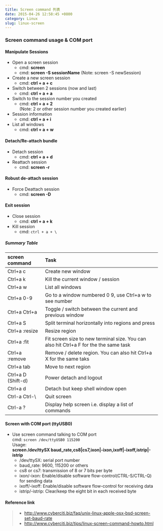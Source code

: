 ```yaml
---
title: Screen command 列表
date: 2015-04-26 12:58:45 +0800
category: Linux
slug: linux-screen
---
```

### Screen command usage & COM port

#### Manipulate Sessions
- Open a screen session    
  * cmd: **screen**     
  * cmd: **screen -S sessionName** (Note: screen -S newSession)     
- Create a new screen session    
  * cmd: **ctrl + a + c**    
- Switch between 2 sessions (now and last)    
  * cmd: **ctrl + a + a**    
- Switch to the session number you created    
  * cmd: **ctrl + a + 2**    
  (Note: 2 or other session number you created earlier)    
- Session information    
  * cmd: **ctrl + a + i**    
- List all windows    
  * cmd: **ctrl + a + w**    

#### Detach/Re-attach bundle
- Detach session    
  * cmd: **ctrl + a + d**     
- Reattach session    
  * cmd: **screen -r**    

#### Robust de-attach session
- Force Deattach session    
  * cmd: **screen -D**    

#### Exit session
- Close session    
  * cmd: **ctrl + a + k**    
- Kill session    
  * cmd: `ctrl + a + \`    

##### Summary Table

|screen command     | Task
|:------------------|:-----------------------------------------------------|
|Ctrl+a c           |  Create new window
|Ctrl+a k           |  Kill the current window / session
|Ctrl+a w           |  List all windows
|Ctrl+a 0-9         | Go to a window numbered 0 9, use Ctrl+a w to see number
|Ctrl+a Ctrl+a      | Toggle / switch between the current and previous window
|Ctrl+a S           | Split terminal horizontally into regions and press
|Ctrl+a :resize     | Resize region
|Ctrl+a :fit        | Fit screen size to new terminal size. You can also hit Ctrl+a F for the the same task
|Ctrl+a :remove     |  Remove / delete region. You can also hit Ctrl+a X for the same taks
|Ctrl+a tab         | Move to next region
|Ctrl+a D (Shift-d) |  Power detach and logout
|Ctrl+a d           |   Detach but keep shell window open
|Ctrl-a Ctrl-\      |  Quit screen
|Ctrl-a ?           | Display help screen i.e. display a list of commands

#### Screen with COM port (ttyUSB0)
- Use screen command talking to COM port    
  cmd: `screen /dev/ttyUSB0 115200`    
Usage:   
  **screen /dev/ttySX baud_rate,cs8|cs7,ixon|-ixon,ixoff|-ixoff,istrip|-istrip**    
  - /dev/ttySX: serial port number    
  - baud_rate: 9600, 115200 or others    
  - cs8 or cs7: transmission of 8 or 7 bits per byte    
  - ixon/-ixon: Enable/disable software flow-control(CTRL-S/CTRL-Q) for sending data    
  - ixoff/-ixoff: Enable/disable software flow-control for receiving data    
  - istrip/-istrip: Clear/keep the eight bit in each received byte    


#### Reference link
  >- http://www.cyberciti.biz/faq/unix-linux-apple-osx-bsd-screen-set-baud-rate    
  >- http://www.cyberciti.biz/tips/linux-screen-command-howto.html    
